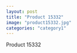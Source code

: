 ```yaml
---
layout: post
title: "Product 15332"
image: "product15332.jpg"
categories: "category1"
---
```

Product 15332
